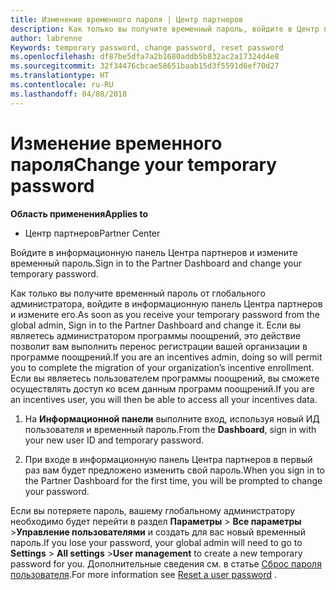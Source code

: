 ```yaml
---
title: Изменение временного пароля | Центр партнеров
description: Как только вы получите временный пароль, войдите в Центр партнеров и измените его.
author: labrenne
Keywords: temporary password, change password, reset password
ms.openlocfilehash: df87be5dfa7a2b1680addb5b832ac2a17324d4e8
ms.sourcegitcommit: 32f34476cbcae58651baab15d3f5591d6ef70d27
ms.translationtype: HT
ms.contentlocale: ru-RU
ms.lasthandoff: 04/08/2018
---
```

# <a name="change-your-temporary-password"></a><span data-ttu-id="e874e-103">Изменение временного пароля</span><span class="sxs-lookup"><span data-stu-id="e874e-103">Change your temporary password</span></span>

**<span data-ttu-id="e874e-104">Область применения</span><span class="sxs-lookup"><span data-stu-id="e874e-104">Applies to</span></span>**

-  <span data-ttu-id="e874e-105">Центр партнеров</span><span class="sxs-lookup"><span data-stu-id="e874e-105">Partner Center</span></span>

<span data-ttu-id="e874e-106">Войдите в информационную панель Центра партнеров и измените временный пароль.</span><span class="sxs-lookup"><span data-stu-id="e874e-106">Sign in to the Partner Dashboard and change your temporary password.</span></span>

<span data-ttu-id="e874e-107">Как только вы получите временный пароль от глобального администратора, войдите в информационную панель Центра партнеров и измените его.</span><span class="sxs-lookup"><span data-stu-id="e874e-107">As soon as you receive your temporary password from the global admin, Sign in to the Partner Dashboard and change it.</span></span> <span data-ttu-id="e874e-108">Если вы являетесь администратором программы поощрений, это действие позволит вам выполнить перенос регистрации вашей организации в программе поощрений.</span><span class="sxs-lookup"><span data-stu-id="e874e-108">If you are an incentives admin, doing so will permit you to complete the migration of your organization’s incentive enrollment.</span></span> <span data-ttu-id="e874e-109">Если вы являетесь пользователем программы поощрений, вы сможете осуществлять доступ ко всем данным программ поощрений.</span><span class="sxs-lookup"><span data-stu-id="e874e-109">If you are an incentives user, you will then be able to access all your incentives data.</span></span>

1.  <span data-ttu-id="e874e-110">На **Информационной панели** выполните вход, используя новый ИД пользователя и временный пароль.</span><span class="sxs-lookup"><span data-stu-id="e874e-110">From the **Dashboard**, sign in with your new user ID and temporary password.</span></span>

2.  <span data-ttu-id="e874e-111">При входе в информационную панель Центра партнеров в первый раз вам будет предложено изменить свой пароль.</span><span class="sxs-lookup"><span data-stu-id="e874e-111">When you sign in to the Partner Dashboard for the first time, you will be prompted to change your password.</span></span>

<span data-ttu-id="e874e-112">Если вы потеряете пароль, вашему глобальному администратору необходимо будет перейти в раздел **Параметры** > **Все параметры** >**Управление пользователями** и создать для вас новый временный пароль.</span><span class="sxs-lookup"><span data-stu-id="e874e-112">If you lose your password, your global admin will need to go to  **Settings** > **All settings** >**User management** to create a new temporary password for you.</span></span>
<span data-ttu-id="e874e-113">Дополнительные сведения см. в статье [Сброс пароля пользователя](reset-a-user-password.md).</span><span class="sxs-lookup"><span data-stu-id="e874e-113">For more information see [Reset a user password](reset-a-user-password.md) .</span></span>


 

 



